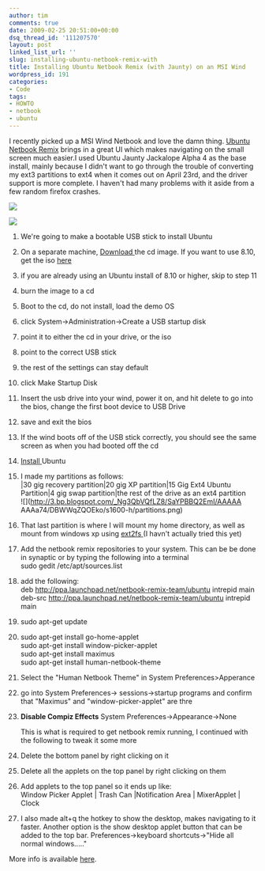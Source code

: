 ```yaml
---
author: tim
comments: true
date: 2009-02-25 20:51:00+00:00
dsq_thread_id: '111207570'
layout: post
linked_list_url: ''
slug: installing-ubuntu-netbook-remix-with
title: Installing Ubuntu Netbook Remix (with Jaunty) on an MSI Wind
wordpress_id: 191
categories:
- Code
tags:
- HOWTO
- netbook
- ubuntu
---
```


I recently picked up a MSI Wind Netbook and love the damn thing. [Ubuntu
Netbook Remix](http://www.canonical.com/projects/ubuntu/unr) brings in a great
UI which makes navigating on the small screen much easier.I used Ubuntu Jaunty
Jackalope Alpha 4 as the base install, mainly because I didn't want to go
through the trouble of converting my ext3 partitions to ext4 when it comes out
on April 23rd, and the driver support is more complete.  I haven't had many
problems with it aside from a few random firefox crashes.  


![](http://1.bp.blogspot.com/_Ng3QbVQfLZ8/SaWunIJBkfI/AAAAAAAAa7c/XG8CFukv18E/s1600-h/Screenshot1.png)



![](http://3.bp.blogspot.com/_Ng3QbVQfLZ8/SaYPBBQ2EmI/AAAAAAAAa74/DBWWqZQOEko/s1600-h/partitions.png)

1. We're going to make a bootable USB stick to install Ubuntu   

2. On a separate machine, [Download ](http://www.ubuntu.com/testing/jaunty/alpha4#Download%20Alpha%204)the cd image.  If you want to use 8.10, get the iso [here](http://www.ubuntu.com/getubuntu/download) 
3. if you are already using an Ubuntu install of 8.10 or higher, skip to step 11  

4. burn the image to a cd  

5. Boot to the cd, do not install, load the demo OS
6. click System-&gt;Administration-&gt;Create a USB startup disk
7. point it to either the cd in your drive, or the iso
8. point to the correct USB stick
9. the rest of the settings can stay default
10. click Make Startup Disk
11. Insert the usb drive into your wind, power it on, and hit delete to go into the bios, change the first boot device to USB Drive
12. save and exit the bios
13. If the wind boots off of the USB stick correctly, you should see the same screen as when you had booted off the cd
14. [Install ](https://help.ubuntu.com/community/GraphicalInstall)Ubuntu
15. I made my partitions as follows:  
|30 gig recovery partition|20 gig XP partition|15 Gig Ext4 Ubuntu Partition|4
gig swap partition|the rest of the drive as an ext4 partition  
	![](http://3.bp.blogspot.com/_Ng3QbVQfLZ8/SaYPBBQ2EmI/AAAAA
AAAa74/DBWWqZQOEko/s1600-h/partitions.png)




16. That last partition is where I will mount my home directory, as well as mount from windows xp using [ext2fs ](http://www.fs-driver.org/faq.html)(I havn't actually tried this yet)
17. Add the netbook remix repositories to your system.  This can be be done in synaptic or by typing the following into a terminal  
sudo gedit /etc/apt/sources.list

18. add the following:  
deb http://ppa.launchpad.net/netbook-remix-team/ubuntu intrepid main  
deb-src http://ppa.launchpad.net/netbook-remix-team/ubuntu intrepid main

19. sudo apt-get update
20. sudo apt-get install go-home-applet   
sudo apt-get install window-picker-applet  
sudo apt-get install maximus  
sudo apt-get install human-netbook-theme

21. Select the "Human Netbook Theme" in System Preferences&gt;Apperance 
22. go into System Preferences-&gt; sessions-&gt;startup programs and confirm that "Maximus" and "window-picker-applet" are thre  

23. **Disable Compiz Effects** System Preferences-&gt;Appearance-&gt;None  

	This is what is required to get netbook remix running, I continued with the
following to tweak it some more  


24. Delete the bottom panel by right clicking on it  

25. Delete all the applets on the top panel by right clicking on them
26. Add applets to the top panel so it ends up like:  
Window Picker Applet | Trash Can |Notification Area | MixerApplet | Clock

27. I also made alt+q the hotkey to show the desktop, makes navigating to it faster. Another option is the show desktop applet button that can be added to the top bar.  Preferences-&gt;keyboard shortcuts-&gt;"Hide all normal windows....."  

More info is available
[here](http://wiki.msiwind.net/index.php/Ubuntu_8.04_Hardy_Heron).  
